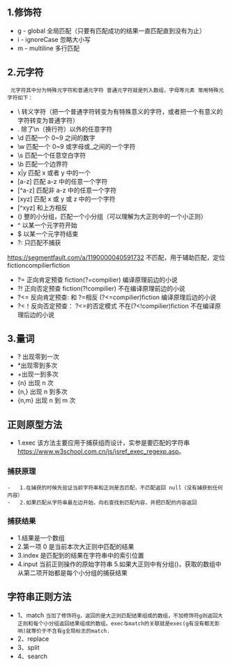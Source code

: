## 1.修饰符

-   g - global 全局匹配（只要有匹配成功的结果一直匹配直到没有为止）
-   i - ignoreCase 忽略大小写
-   m - multiline 多行匹配

## 2.元字符

` 元字符其中分为特殊元字符和普通元字符 普通元字符就是列入数组，字母等元素 常用特殊元字符如下：`

-   \ 转义字符（把一个普通字符转变为有特殊意义的字符，或者把一个有意义的字符转变为普通字符）
-   . 除了\n（换行符）以外的任意字符
-   \d 匹配一个 0~9 之间的数字
-   \w 匹配一个 0~9 或字母或\_之间的一个字符
-   \s 匹配一个任意空白字符
-   \b 匹配一个边界符
-   x|y 匹配 x 或者 y 中的一个
-   [a-z] 匹配 a-z 中的任意一个字符
-   [^a-z] 匹配非 a-z 中的任意一个字符
-   [xyz] 匹配 x 或 y 或 z 中的一个字符
-   [^xyz] 和上方相反
-   () 整的小分组，匹配一个小分组（可以理解为大正则中的一个小正则）
-   ^ 以某一个元字符开始
-   $ 以某一个元字符结束
-   ?: 只匹配不捕获

https://segmentfault.com/a/1190000040591732
不匹配，用于辅助匹配，定位 fictioncompilierfiction
-   ?= 正向肯定预查 fiction(?=compilier) 编译原理前边的小说
-   ?! 正向否定预查  fiction(?!compilier) 不在编译原理前边的小说
-   ?<= 反向肯定预查: 和 ?=相反 (?<=compilier)fiction 编译原理后边的小说
-   ?<！反向否定预查： ?<=的否定模式 不在(?<!compilier)fiction 不在编译原理后边的小说

## 3.量词

-   ? 出现零到一次
-   *出现零到多次
-   +出现一到多次
-   {n} 出现 n 次
-   {n,} 出现 n 到多次
-   {n,m} 出现 n 到 m 次

## 正则原型方法

-   1.exec 该方法主要应用于捕获组而设计，实参是要匹配的字符串<https://www.w3school.com.cn/js/jsref_exec_regexp.asp>。

### 捕获原理

    -   1.在捕获的时候先验证当前字符串和正则是否匹配，不匹配返回 null（没有捕获到任何内容）
    -   2.如果匹配从字符串最左边开始，向右查找到匹配内容，并把匹配的内容返回

### 捕获结果

-   1.结果是一个数组
-   2.第一项 0 是当前本次大正则中匹配的结果
-   3.index 是匹配到的结果在字符串中的索引位置
-   4.input 当前正则操作的原始字符串 5.如果大正则中有分组()，获取的数组中从第二项开始都是每个小分组的捕获结果

## 字符串正则方法

-   1、match
    `当加了修饰符g，返回的是大正则匹配结果组成的数组，不加修饰符g则返回大正则和每个小分组返回结果组成的数组。exec与match的关联就是exec(g有没有都无影响)就等价于不含有g全局标志的match. `
-   2、replace
-   3、split
-   4、search
